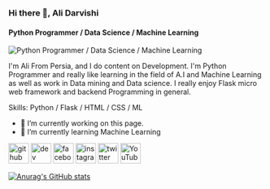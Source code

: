 ### Hi there 👋, Ali Darvishi
#### Python Programmer / Data Science / Machine Learning
![Python Programmer / Data Science / Machine Learning](https://pbs.twimg.com/profile_banners/796433244325494784/1681298037/1500x500)

I'm Ali From Persia, and I do content on Development. I'm Python Programmer and really like learning in the field of A.I and Machine Learning as well as work in Data mining and Data science. I really enjoy Flask micro web framework and backend Programming in general.

Skills: Python / Flask / HTML / CSS / ML

- 🔭 I’m currently working on this page. 
- 🌱 I’m currently learning Machine Learning 


[<img src='https://cdn.jsdelivr.net/npm/simple-icons@3.0.1/icons/github.svg' alt='github' height='40'>](https://github.com/Al102030)  [<img src='https://cdn.jsdelivr.net/npm/simple-icons@3.0.1/icons/dev-dot-to.svg' alt='dev' height='40'>](https://dev.to/al102030)  [<img src='https://cdn.jsdelivr.net/npm/simple-icons@3.0.1/icons/facebook.svg' alt='facebook' height='40'>](https://www.facebook.com/AL102030)  [<img src='https://cdn.jsdelivr.net/npm/simple-icons@3.0.1/icons/instagram.svg' alt='instagram' height='40'>](https://www.instagram.com/mountainmagica_/)  [<img src='https://cdn.jsdelivr.net/npm/simple-icons@3.0.1/icons/twitter.svg' alt='twitter' height='40'>](https://twitter.com/10rvish)  [<img src='https://cdn.jsdelivr.net/npm/simple-icons@3.0.1/icons/youtube.svg' alt='YouTube' height='40'>](https://www.youtube.com/channel/Mountainmagica)  

[![Anurag's GitHub stats](https://github-readme-stats.vercel.app/api?username=Al102030)](https://github.com/anuraghazra/github-readme-stats)
